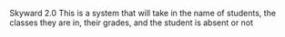 Skyward 2.0
This is a system that will take in the name of students, the classes they are in, their grades, and the student is absent or not
